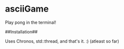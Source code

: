 # asciiGame

Play pong in the terminal!

##Installation##

Uses Chronos, std::thread, and that's it. :) (atleast so far)
